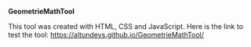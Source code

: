 **GeometrieMathTool**

This tool was created with HTML, CSS and JavaScript.
Here is the link to test the tool: https://altundevs.github.io/GeometrieMathTool/
